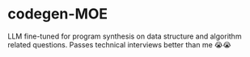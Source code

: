 # codegen-MOE
LLM fine-tuned for program synthesis on data structure and algorithm related questions. Passes technical interviews better than me 😭😭
